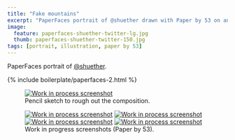 ```yaml
---
title: "Fake mountains"
excerpt: "PaperFaces portrait of @shuether drawn with Paper by 53 on an iPad."
image: 
  feature: paperfaces-shuether-twitter-lg.jpg
  thumb: paperfaces-shuether-twitter-150.jpg
tags: [portrait, illustration, paper by 53]
---
```


PaperFaces portrait of [@shuether](http://twitter.com/shuether).

{% include boilerplate/paperfaces-2.html %}

<figure>
	<a href="{{ site.url }}/images/paperfaces-shuether-process-1-lg.jpg"><img src="{{ site.url }}/images/paperfaces-shuether-process-1-750.jpg" alt="Work in process screenshot"></a>
	<figcaption>Pencil sketch to rough out the composition.</figcaption>
</figure>

<figure class="half">
	<a href="{{ site.url }}/images/paperfaces-shuether-process-2-lg.jpg"><img src="{{ site.url }}/images/paperfaces-shuether-process-2-600.jpg" alt="Work in process screenshot"></a>
	<a href="{{ site.url }}/images/paperfaces-shuether-process-3-lg.jpg"><img src="{{ site.url }}/images/paperfaces-shuether-process-3-600.jpg" alt="Work in process screenshot"></a>
	<a href="{{ site.url }}/images/paperfaces-shuether-process-4-lg.jpg"><img src="{{ site.url }}/images/paperfaces-shuether-process-4-600.jpg" alt="Work in process screenshot"></a>
	<a href="{{ site.url }}/images/paperfaces-shuether-process-5-lg.jpg"><img src="{{ site.url }}/images/paperfaces-shuether-process-5-600.jpg" alt="Work in process screenshot"></a>
	<figcaption>Work in progress screenshots (Paper by 53).</figcaption>
</figure>